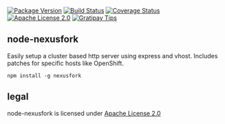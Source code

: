 [![Package Version](https://img.shields.io/npm/v/nexusfork.svg)](https://www.npmjs.org/package/nexusfork) [![Build Status](https://travis-ci.org/NexusTools/node-nexusfork.svg)](https://travis-ci.org/NexusTools/node-nexusfork) [![Coverage Status](https://img.shields.io/coveralls/NexusTools/node-nexusfork.svg)](https://coveralls.io/r/NexusTools/node-nexusfork?branch=master) [![Apache License 2.0](http://img.shields.io/hexpm/l/plug.svg)](http://www.apache.org/licenses/LICENSE-2.0.html) [![Gratipay Tips](https://img.shields.io/gratipay/NexusTools.svg)](https://gratipay.com/NexusTools/)

node-nexusfork
--------------
Easily setup a cluster based http server using express and vhost.
Includes patches for specific hosts like OpenShift.

```
npm install -g nexusfork
```

legal
-----
node-nexusfork is licensed under [Apache License 2.0](LICENSE.md)
